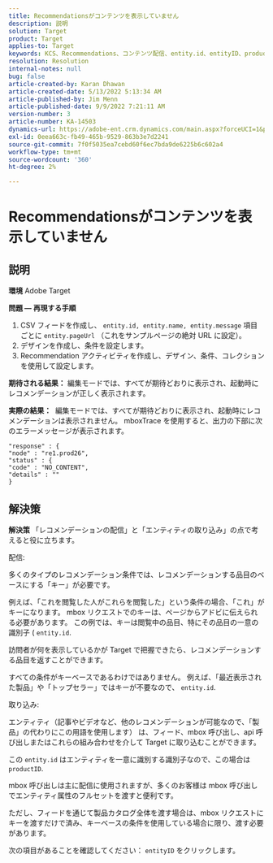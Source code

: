 ```yaml
---
title: Recommendationsがコンテンツを表示していません
description: 説明
solution: Target
product: Target
applies-to: Target
keywords: KCS、Recommendations、コンテンツ配信、entity.id、entityID、productID、キー、識別子
resolution: Resolution
internal-notes: null
bug: false
article-created-by: Karan Dhawan
article-created-date: 5/13/2022 5:13:34 AM
article-published-by: Jim Menn
article-published-date: 9/9/2022 7:21:11 AM
version-number: 3
article-number: KA-14503
dynamics-url: https://adobe-ent.crm.dynamics.com/main.aspx?forceUCI=1&pagetype=entityrecord&etn=knowledgearticle&id=45c52a6f-7bd2-ec11-a7b5-00224809c101
exl-id: 0eea663c-fb49-465b-9529-863b3e7d2241
source-git-commit: 7f0f5035ea7cebd60f6ec7bda9de6225b6c602a4
workflow-type: tm+mt
source-wordcount: '360'
ht-degree: 2%

---
```


# Recommendationsがコンテンツを表示していません

## 説明


<b>環境</b>
Adobe Target

<b>問題 — 再現する手順</b>

1. CSV フィードを作成し、 `entity.id, entity.name, entity.message` 項目ごとに `entity.pageUrl` （これをサンプルページの絶対 URL に設定）。
2. デザインを作成し、条件を設定します。
3. Recommendation アクティビティを作成し、デザイン、条件、コレクションを使用して設定します。


<b>期待される結果：</b>
編集モードでは、すべてが期待どおりに表示され、起動時にレコメンデーションが正しく表示されます。

<b>実際の結果：</b>
&#x200B;&#x200B; &#x200B; &#x200B;編集モードでは、すべてが期待どおりに表示され、起動時にレコメンデーションは表示されません。
mboxTrace を使用すると、出力の下部に次のエラーメッセージが表示されます。

```
"response" : {
"node" : "re1.prod26",
"status" : {
"code" : "NO_CONTENT",
"details" : ""
}
```

## 解決策


<b>解決策</b>
「レコメンデーションの配信」と「エンティティの取り込み」の点で考えると役に立ちます。



配信:

多くのタイプのレコメンデーション条件では、レコメンデーションする品目のベースにする「キー」が必要です。

例えば、「これを閲覧した人がこれらを閲覧した」という条件の場合、「これ」がキーになります。 mbox リクエストでのキーは、ページからアドビに伝えられる必要があります。 この例では、キーは閲覧中の品目、特にその品目の一意の識別子 ( `entity.id`.

訪問者が何を表示しているかが Target で把握できたら、レコメンデーションする品目を返すことができます。

すべての条件がキーベースであるわけではありません。 例えば、「最近表示された製品」や「トップセラー」ではキーが不要なので、 `entity.id`.



取り込み:

エンティティ（記事やビデオなど、他のレコメンデーションが可能なので、「製品」の代わりにこの用語を使用します） は、フィード、mbox 呼び出し、api 呼び出しまたはこれらの組み合わせを介して Target に取り込むことができます。

この `entity.id` はエンティティを一意に識別する識別子なので、この場合は `productID`.

mbox 呼び出しは主に配信に使用されますが、多くのお客様は mbox 呼び出しでエンティティ属性のフルセットを渡すと便利です。

ただし、フィードを通じて製品カタログ全体を渡す場合は、mbox リクエストにキーを渡すだけで済み、キーベースの条件を使用している場合に限り、渡す必要があります。



次の項目があることを確認してください： `entityID` をクリックします。
